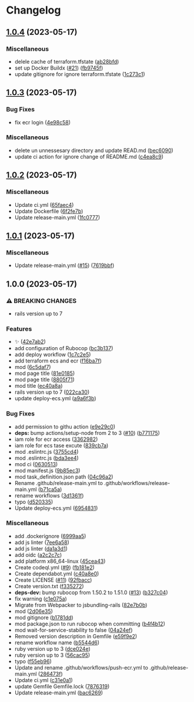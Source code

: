 # Changelog

## [1.0.4](https://github.com/mjex11/poker_app/compare/v1.0.3...v1.0.4) (2023-05-17)


### Miscellaneous

* delele cache of terraform.tfstate ([ab28bfd](https://github.com/mjex11/poker_app/commit/ab28bfd051c1eb35ff7c0e2f4b147a9f14a2540e))
* set up Docker Buildx ([#21](https://github.com/mjex11/poker_app/issues/21)) ([fb9745f](https://github.com/mjex11/poker_app/commit/fb9745ff0a0c3d3cf076458380a7e11a1bace365))
* update gitignore for ignore terraform.tfstate ([1c273c1](https://github.com/mjex11/poker_app/commit/1c273c118e0b9da589085d46b6481708d2bdae92))

## [1.0.3](https://github.com/mjex11/poker_app/compare/v1.0.2...v1.0.3) (2023-05-17)


### Bug Fixes

* fix ecr login ([4e98c58](https://github.com/mjex11/poker_app/commit/4e98c58c549dc55fbb7147c3c5994352b813eb10))


### Miscellaneous

* delete un unnessesary directory and update READ.md ([bec6090](https://github.com/mjex11/poker_app/commit/bec6090dec541a376260af9e0385f143e2885c67))
* update ci action for ignore change of README.md ([c4ea8c9](https://github.com/mjex11/poker_app/commit/c4ea8c907cc39e48a39e527f3bfb7c27aed6a73c))

## [1.0.2](https://github.com/mjex11/poker_app/compare/v1.0.1...v1.0.2) (2023-05-17)


### Miscellaneous

* Update ci.yml ([65faec4](https://github.com/mjex11/poker_app/commit/65faec475f31f32064e50ee35c69536d1fdf13f3))
* Update Dockerfile ([6f2fe7b](https://github.com/mjex11/poker_app/commit/6f2fe7b6f79538d781bb05294107a86da2edec20))
* Update release-main.yml ([1fc0777](https://github.com/mjex11/poker_app/commit/1fc07779b4f81d05e967f4397328dfb04919d061))

## [1.0.1](https://github.com/mjex11/poker_app/compare/v1.0.0...v1.0.1) (2023-05-17)


### Miscellaneous

* Update release-main.yml ([#15](https://github.com/mjex11/poker_app/issues/15)) ([7619bbf](https://github.com/mjex11/poker_app/commit/7619bbf6c839f9783cb54927214e5986e5edc4cb))

## 1.0.0 (2023-05-17)


### ⚠ BREAKING CHANGES

* rails version up to 7

### Features

* :sparkles: ([42e7ab2](https://github.com/mjex11/poker_app/commit/42e7ab2a1c6db5e99ba862aef010841f51812358))
* add configuration of Rubocop ([bc3b137](https://github.com/mjex11/poker_app/commit/bc3b13724ba8303f1df705ffa441df28c2b777d9))
* add deploy workflow ([1c7c2e5](https://github.com/mjex11/poker_app/commit/1c7c2e540382d4e44e7e3a117293014efdf72d40))
* add terraform ecs and ecr ([f16ba7f](https://github.com/mjex11/poker_app/commit/f16ba7f8f6f9d6b6e1c9ad3ea12c4decbff69529))
* mod ([6c5daf7](https://github.com/mjex11/poker_app/commit/6c5daf7903e21333e4a5374def7acc737526172f))
* mod page title ([81e0185](https://github.com/mjex11/poker_app/commit/81e018573365fb0014f51fba94db1bd348071198))
* mod page title ([8805f71](https://github.com/mjex11/poker_app/commit/8805f71e694c13a43b7dcac1b26eedeca5d32bab))
* mod title ([ec40a8a](https://github.com/mjex11/poker_app/commit/ec40a8a08f640b6942b1515aecc35a994a75febd))
* rails version up to 7 ([022ca30](https://github.com/mjex11/poker_app/commit/022ca30b7c3bb631277dba6702a7f340eea01083))
* update deploy-ecs.yml ([a9a6f3b](https://github.com/mjex11/poker_app/commit/a9a6f3b79e32ef08f5b50d8c1144990c4543781b))


### Bug Fixes

* add permission to githu action ([e9e29c0](https://github.com/mjex11/poker_app/commit/e9e29c05968a535ebad8b208754cef2c1386f505))
* **deps:** bump actions/setup-node from 2 to 3 ([#10](https://github.com/mjex11/poker_app/issues/10)) ([b771175](https://github.com/mjex11/poker_app/commit/b771175438a7327544653dfdefc6e9ce06556aff))
* iam role for ecr access ([3362982](https://github.com/mjex11/poker_app/commit/33629824c12cbcb135a484be0996ea4049f3f219))
* iam role for ecs tase excute ([839cb7a](https://github.com/mjex11/poker_app/commit/839cb7ae3c39f99e6b35c9c1f9558ef9e20ef264))
* mod .eslintrc.js ([3755cd4](https://github.com/mjex11/poker_app/commit/3755cd4490b22b10d3697b1ac698f07350cda36b))
* mod .eslintrc.js ([bda3ee4](https://github.com/mjex11/poker_app/commit/bda3ee4a19b93102cb62117a6ceb531bccafc35a))
* mod ci ([0630513](https://github.com/mjex11/poker_app/commit/0630513f75e009b0426515392a5192a53d0376dd))
* mod manifest.js ([9b85ec3](https://github.com/mjex11/poker_app/commit/9b85ec389d057f1e51abaa7a98f04c08d50489bc))
* mod task_definition.json path ([04c96a2](https://github.com/mjex11/poker_app/commit/04c96a29b33b2af058c3324d5ec4cdb884b4de78))
* Rename .github/release-main.yml to .github/workflows/release-main.yml ([b71ca5a](https://github.com/mjex11/poker_app/commit/b71ca5a836e4081fcf9d66791856827de2cbf841))
* rename workflows ([3d1361f](https://github.com/mjex11/poker_app/commit/3d1361f0f835f664c0aeb80d5447428ea928deed))
* typo ([d520335](https://github.com/mjex11/poker_app/commit/d52033569cca0b39b4b43e63c42d78d849b1fb5a))
* Update deploy-ecs.yml ([6954831](https://github.com/mjex11/poker_app/commit/6954831ff4dac7c310166945f4f9c7a16b2e4e0b))


### Miscellaneous

* add .dockerignore ([6999aa5](https://github.com/mjex11/poker_app/commit/6999aa54e0d8fa1b7b7be222ff2905110aca96a2))
* add js linter ([7ee6a58](https://github.com/mjex11/poker_app/commit/7ee6a583526ad7ac31091827fd26614513a4b1cb))
* add js linter ([da1a3d1](https://github.com/mjex11/poker_app/commit/da1a3d131c8c1dbc77f50302b49865e4265cae3d))
* add oidc ([a2c2c7c](https://github.com/mjex11/poker_app/commit/a2c2c7cb8fc76adc7b71deb5a3b9604b08a28eb5))
* add platform x86_64-linux ([45cea43](https://github.com/mjex11/poker_app/commit/45cea438a82a8e66b71aea2472dad5cfd0e469f8))
* Create codeql.yml ([#9](https://github.com/mjex11/poker_app/issues/9)) ([fb181e2](https://github.com/mjex11/poker_app/commit/fb181e2ed4617a381d4bc4664ac0b2f523a214b3))
* Create dependabot.yml ([c40a8e0](https://github.com/mjex11/poker_app/commit/c40a8e09d1e94be41035fabdc492f3a71079fb31))
* Create LICENSE ([#11](https://github.com/mjex11/poker_app/issues/11)) ([92fbacc](https://github.com/mjex11/poker_app/commit/92fbacca6e3948c733dcd997bc2b84544d584b74))
* Create version.txt ([f335272](https://github.com/mjex11/poker_app/commit/f335272264f56e1fe8132e2948479b5619fb0f19))
* **deps-dev:** bump rubocop from 1.50.2 to 1.51.0 ([#13](https://github.com/mjex11/poker_app/issues/13)) ([b327c04](https://github.com/mjex11/poker_app/commit/b327c048903c7eb7a14ee73ffc1406a871d0af99))
* fix warning ([c1e075a](https://github.com/mjex11/poker_app/commit/c1e075a14a0fb3567cb741ef994fba469ee47d59))
* Migrate from Webpacker to jsbundling-rails ([82e7b0b](https://github.com/mjex11/poker_app/commit/82e7b0b970b8365a812ea939c4a3c8ce39fa9519))
* mod ([2d06e35](https://github.com/mjex11/poker_app/commit/2d06e3596eec80c663ace34bedd8febbaf92057c))
* mod gitignore ([b1781dd](https://github.com/mjex11/poker_app/commit/b1781dd8202488cda50a10734360f979bcc56606))
* mod package.json to run rubocop when committing ([b4f4b12](https://github.com/mjex11/poker_app/commit/b4f4b12dfcdf0ed5ed399e2cfaf303a48c90a6b2))
* mod wait-for-service-stability to false ([04a24ef](https://github.com/mjex11/poker_app/commit/04a24ef81a8c29ba7019d577d8907951b42f924b))
* Removed version description in Gemfile ([e59f9e2](https://github.com/mjex11/poker_app/commit/e59f9e22b26ef2bed39c880579bdf88c03b09085))
* rename workflow name ([b5544d6](https://github.com/mjex11/poker_app/commit/b5544d6150a933fa0176bd3c2e709d27a12109b9))
* ruby version up to 3 ([dce024e](https://github.com/mjex11/poker_app/commit/dce024e4984fce7bb955217cf861c4e04bb13136))
* ruby version up to 3 ([56cac95](https://github.com/mjex11/poker_app/commit/56cac9550bc0a637360c67d781e106af1770d11f))
* typo ([f55eb96](https://github.com/mjex11/poker_app/commit/f55eb968c4ad5644f2ea519bf8861b07298d50ce))
* Update and rename .github/workflows/push-ecr.yml to .github/release-main.yml ([286473f](https://github.com/mjex11/poker_app/commit/286473fa3cf944a23375e72ea745f2a071b155a6))
* Update ci.yml ([c31e0a1](https://github.com/mjex11/poker_app/commit/c31e0a133ddf1b8cf1f0d44805833b77a1a7053f))
* update Gemfile Gemfile.lock ([7876319](https://github.com/mjex11/poker_app/commit/78763193d6d726a7554316dfec0e006bba8acbbf))
* Update release-main.yml ([bac6269](https://github.com/mjex11/poker_app/commit/bac6269f5570a2296abd75c66f10e36e9d88f84b))
